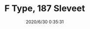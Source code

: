 ﻿---
layout: post 
title: F Type, 187 Sleveet
tags: FA 187 SEL
categories: housing-terminal
overview: 187 Sleveet, F Type
series: faston
part_number: DF187-35
thumb_img: static/202006/389-thumb-20200630083746.jpg
image: static/202006/389-20200630083746.jpg
date: 2020/6/30 0:35:31
---



